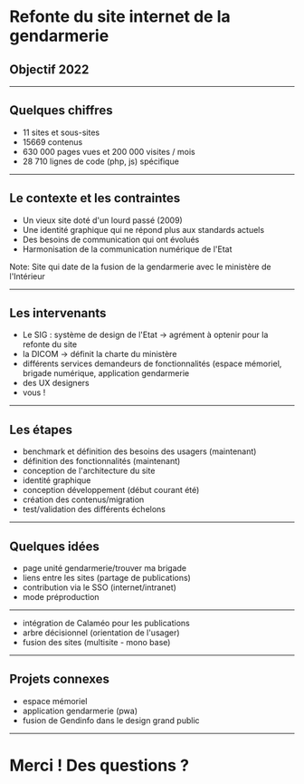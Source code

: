 # Refonte du site internet de la gendarmerie

## Objectif 2022

---

## Quelques chiffres

- 11 sites et sous-sites<!-- .element: class="fragment" -->
- 15669 contenus<!-- .element: class="fragment" -->
- 630 000 pages vues et 200 000 visites / mois<!-- .element: class="fragment" -->
- 28 710 lignes de code (php, js) spécifique<!-- .element: class="fragment" -->

---

## Le contexte et les contraintes

- Un vieux site doté d'un lourd passé (2009)<!-- .element: class="fragment" -->
- Une identité graphique qui ne répond plus aux standards actuels<!-- .element: class="fragment" -->
- Des besoins de communication qui ont évolués<!-- .element: class="fragment" -->
- Harmonisation de la communication numérique de l'Etat<!-- .element: class="fragment" -->

Note:
Site qui date de la fusion de la gendarmerie avec le ministère de l'Intérieur

---

## Les intervenants

- Le SIG : système de design de l'Etat -> agrément à optenir pour la refonte du site<!-- .element: class="fragment" -->
- la DICOM -> définit la charte du ministère<!-- .element: class="fragment" -->
- différents services demandeurs de fonctionnalités (espace mémoriel, brigade numérique, application gendarmerie<!-- .element: class="fragment" -->
- des UX designers<!-- .element: class="fragment" -->
- vous ! <!-- .element: class="fragment" -->

---

## Les étapes

- benchmark et définition des besoins des usagers (maintenant)<!-- .element: class="fragment" -->
- définition des fonctionnalités (maintenant)<!-- .element: class="fragment" -->
- conception de l'architecture du site<!-- .element: class="fragment" -->
- identité graphique<!-- .element: class="fragment" -->
- conception développement (début courant été)<!-- .element: class="fragment" -->
- création des contenus/migration<!-- .element: class="fragment" -->
- test/validation des différents échelons<!-- .element: class="fragment" -->

---

## Quelques idées

- page unité gendarmerie/trouver ma brigade<!-- .element: class="fragment" -->
- liens entre les sites (partage de publications)<!-- .element: class="fragment" -->
- contribution via le SSO (internet/intranet)<!-- .element: class="fragment" -->
- mode préproduction<!-- .element: class="fragment" -->

---

- intégration de Calaméo pour les publications<!-- .element: class="fragment" -->
- arbre décisionnel (orientation de l'usager)<!-- .element: class="fragment" -->
- fusion des sites (multisite - mono base)<!-- .element: class="fragment" -->

---

## Projets connexes

- espace mémoriel<!-- .element: class="fragment" -->
- application gendarmerie (pwa)<!-- .element: class="fragment" -->
- fusion de Gendinfo dans le design grand public<!-- .element: class="fragment" -->

---

# Merci ! Des questions ?
